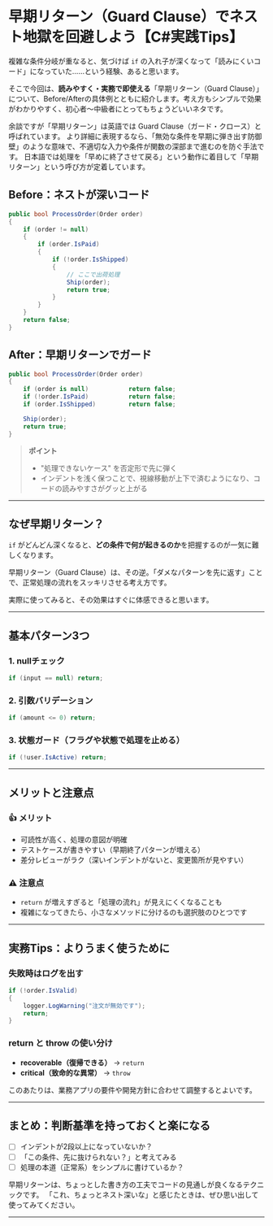 # 早期リターン（Guard Clause）でネスト地獄を回避しよう【C#実践Tips】

複雑な条件分岐が重なると、気づけば `if` の入れ子が深くなって「読みにくいコード」になっていた……という経験、あると思います。

そこで今回は、**読みやすく・実務で即使える**「早期リターン（Guard Clause）」について、Before/Afterの具体例とともに紹介します。考え方もシンプルで効果がわかりやすく、初心者〜中級者にとってもちょうどいいネタです。

余談ですが「早期リターン」は英語では Guard Clause（ガード・クロース）と呼ばれています。
より詳細に表現するなら、「無効な条件を早期に弾き出す防御壁」のような意味で、不適切な入力や条件が関数の深部まで進むのを防ぐ手法です。
日本語では処理を「早めに終了させて戻る」という動作に着目して「早期リターン」という呼び方が定着しています。

## Before：ネストが深いコード
```csharp
public bool ProcessOrder(Order order)
{
    if (order != null)
    {
        if (order.IsPaid)
        {
            if (!order.IsShipped)
            {
                // ここで出荷処理
                Ship(order);
                return true;
            }
        }
    }
    return false;
}
```

## After：早期リターンでガード
```csharp
public bool ProcessOrder(Order order)
{
    if (order is null)           return false;
    if (!order.IsPaid)           return false;
    if (order.IsShipped)         return false;

    Ship(order);
    return true;
}
```

> **ポイント**
> - "処理できないケース" を否定形で先に弾く
> - インデントを浅く保つことで、視線移動が上下で済むようになり、コードの読みやすさがグッと上がる

---

## なぜ早期リターン？

`if` がどんどん深くなると、**どの条件で何が起きるのか**を把握するのが一気に難しくなります。

早期リターン（Guard Clause）は、その逆。「ダメなパターンを先に返す」ことで、正常処理の流れをスッキリさせる考え方です。

実際に使ってみると、その効果はすぐに体感できると思います。

---

## 基本パターン3つ

### 1. nullチェック
```csharp
if (input == null) return;
```

### 2. 引数バリデーション
```csharp
if (amount <= 0) return;
```

### 3. 状態ガード（フラグや状態で処理を止める）
```csharp
if (!user.IsActive) return;
```

---

## メリットと注意点

### 👍 メリット
- 可読性が高く、処理の意図が明確
- テストケースが書きやすい（早期終了パターンが増える）
- 差分レビューがラク（深いインデントがないと、変更箇所が見やすい）

### ⚠️ 注意点
- `return` が増えすぎると「処理の流れ」が見えにくくなることも
- 複雑になってきたら、小さなメソッドに分けるのも選択肢のひとつです

---

## 実務Tips：よりうまく使うために

### 失敗時はログを出す
```csharp
if (!order.IsValid)
{
    logger.LogWarning("注文が無効です");
    return;
}
```

### return と throw の使い分け
- **recoverable（復帰できる）** → `return`
- **critical（致命的な異常）** → `throw`

このあたりは、業務アプリの要件や開発方針に合わせて調整するとよいです。

---

## まとめ：判断基準を持っておくと楽になる

- [ ] インデントが2段以上になっていないか？
- [ ] 「この条件、先に抜けられない？」と考えてみる
- [ ] 処理の本道（正常系）をシンプルに書けているか？

早期リターンは、ちょっとした書き方の工夫でコードの見通しが良くなるテクニックです。
「これ、ちょっとネスト深いな」と感じたときは、ぜひ思い出して使ってみてください。

---
